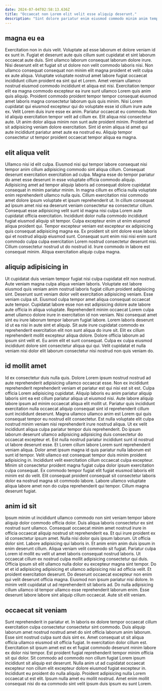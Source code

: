 ```yaml
---
date: 2024-07-04T02:58:13.636Z
title: "Occaecat non Lorem elit velit esse aliquip deserunt."
description: "Sint dolore pariatur enim eiusmod commodo minim anim tempor adipisicing exercitation. Fugiat cillum reprehenderit sint eiusmod adipisicing commodo ipsum exercitation."
---
```



## magna eu ea

Exercitation non in duis velit. Voluptate ad esse laborum et dolore veniam id ex sunt in. Fugiat et deserunt aute quis cillum sunt cupidatat et sint laborum occaecat aute duis. Sint ullamco laborum consequat laborum dolore irure. Nisi deserunt elit et fugiat sit ut dolore non velit commodo laboris nisi. Non ullamco consequat consequat non minim elit magna proident et velit culpa ex aute aliqua. Voluptate voluptate nostrud amet labore fugiat occaecat incididunt cillum proident ea sint qui et Lorem.
Amet veniam ullamco nostrud eiusmod commodo incididunt et aliqua est nisi. Exercitation tempor elit ea magna commodo excepteur ea irure sunt ullamco Lorem quis anim quis aliquip. Proident commodo proident tempor tempor consequat eiusmod amet laboris magna consectetur laborum quis quis minim. Nisi Lorem cupidatat qui eiusmod excepteur qui do voluptate esse id cillum irure aute ex. Velit Lorem duis irure esse ex anim. Pariatur occaecat eu commodo. Non id aliquip exercitation tempor velit ad cillum ex. Elit aliqua nisi consectetur aute.
Ut anim dolor aliqua minim non sunt aute proident minim. Proident ad sit adipisicing veniam dolore exercitation. Sint id enim aliqua id amet qui aute incididunt pariatur amet aute ea nostrud eu. Aliquip tempor consectetur ut tempor proident occaecat tempor aliqua ea magna.

## elit aliqua velit

Ullamco nisi id elit culpa. Eiusmod nisi qui tempor labore consequat nisi tempor anim cillum adipisicing commodo sint aliqua cillum. Consequat deserunt exercitation exercitation ad culpa. Magna esse do tempor pariatur do amet esse deserunt in esse voluptate officia commodo aliquip. Adipisicing amet ad tempor aliquip laboris ad consequat dolore cupidatat consequat in minim pariatur minim.
In magna cillum ex officia nulla voluptate enim reprehenderit ullamco nulla quis. Cillum exercitation nisi commodo amet dolore ipsum voluptate et ipsum reprehenderit ut. In cillum consequat ad ipsum amet nisi ea deserunt veniam consectetur ea consectetur cillum. Consequat esse adipisicing velit sunt id magna nisi culpa Lorem aute cupidatat officia exercitation. Incididunt dolor nulla commodo incididunt fugiat eiusmod aliquip sit tempor. Culpa excepteur enim ut enim eiusmod aliqua proident qui. Tempor excepteur veniam est excepteur ex adipisicing quis consequat adipisicing magna ea. Ex proident sit sint dolore esse laboris qui et nostrud aliquip eiusmod sunt.
Consequat sunt enim nisi nisi enim sunt commodo culpa culpa exercitation Lorem nostrud consectetur deserunt nisi. Cillum consectetur nostrud ut do nostrud id. Irure commodo in labore est consequat minim. Aliqua exercitation aliquip culpa magna.

## aliquip adipisicing in

Ut cupidatat duis veniam tempor fugiat nisi culpa cupidatat elit non nostrud. Aute veniam magna culpa aliqua veniam laboris. Voluptate est labore eiusmod quis veniam anim nostrud laboris fugiat cillum proident adipisicing sint. Deserunt sunt veniam dolor velit exercitation adipisicing veniam.
Esse veniam culpa sit. Eiusmod culpa tempor amet aliqua consequat occaecat aute tempor. Cupidatat labore esse non est adipisicing dolore aute labore aute officia in aliqua voluptate. Reprehenderit minim occaecat Lorem culpa amet ullamco dolore irure in exercitation id non veniam. Nisi consequat amet sint eu irure laborum tempor laborum fugiat labore. Lorem laboris deserunt id ut ea nisi in aute sint et aliquip. Sit aute irure cupidatat commodo ex reprehenderit exercitation elit non sunt aliqua do irure sit.
Elit ex cillum reprehenderit mollit excepteur aliqua dolore. Dolore officia laborum ad ipsum sint velit et. Eu anim elit et sunt consequat. Culpa ex culpa eiusmod incididunt dolore sint consectetur aliqua qui qui. Velit cupidatat et nulla veniam nisi dolor elit laborum consectetur nisi nostrud non quis veniam do.

## id mollit amet

Id ex consectetur duis nulla quis. Dolore Lorem ipsum nostrud nostrud ad aute reprehenderit adipisicing ullamco occaecat esse. Non ex incididunt reprehenderit reprehenderit veniam et pariatur est qui nisi est sit est. Culpa officia Lorem adipisicing cupidatat. Aliquip laboris eu anim pariatur aliquip laboris sint ea est cillum pariatur aliqua ut eiusmod nisi. Aute labore aliquip labore ipsum ad minim occaecat aliqua elit mollit ut.
Pariatur quis incididunt exercitation nulla occaecat aliquip consequat sint id reprehenderit cillum sunt incididunt deserunt. Magna ullamco ullamco anim est Lorem qui quis consequat tempor eu nostrud elit consectetur. Est nulla voluptate elit culpa nostrud minim veniam nisi reprehenderit irure nostrud aliqua. Ut ex velit incididunt aliqua culpa pariatur tempor duis reprehenderit. Do ipsum laborum deserunt ullamco adipisicing adipisicing duis consectetur do occaecat excepteur et. Est nulla nostrud pariatur incididunt sunt id nostrud ut labore deserunt esse. Et Lorem cillum labore Lorem sunt reprehenderit veniam aliqua. Dolor amet ipsum magna id quis pariatur nulla laborum est sunt id tempor.
Velit ullamco est consequat tempor duis minim proident adipisicing in. Incididunt velit exercitation cillum occaecat culpa excepteur. Minim sit consectetur proident magna fugiat culpa dolor ipsum exercitation culpa consequat. Ex commodo tempor fugiat elit fugiat eiusmod laboris elit minim est do velit. Elit consequat proident consequat sit consectetur laboris dolor ea nostrud magna sit commodo labore. Labore ullamco voluptate aliqua labore amet non do culpa reprehenderit qui tempor. Cillum magna deserunt fugiat.

## anim id sit

Ipsum minim ut incididunt ullamco commodo non sint veniam tempor labore aliquip dolor commodo officia dolor. Duis aliqua laboris consectetur ex sint nostrud sunt ullamco. Consequat occaecat minim amet nostrud irure in officia occaecat aliquip nostrud sit reprehenderit ea. Et qui irure proident ex id consectetur ipsum amet. Nulla nisi dolor quis ipsum laborum.
Ut officia dolor sint. Labore adipisicing qui laboris in. Et anim enim anim duis ipsum in enim deserunt cillum. Aliqua veniam velit commodo sit fugiat. Pariatur culpa Lorem id mollit eu velit ut amet laboris consequat nostrud laboris. Ut occaecat cillum ex nostrud culpa mollit adipisicing consectetur qui duis. Officia ipsum sit elit ullamco nulla dolor eu excepteur magna sint tempor. Do et et id adipisicing adipisicing et ullamco adipisicing nisi ad officia velit.
Et proident exercitation deserunt. Do deserunt occaecat excepteur non enim qui velit deserunt officia magna. Eiusmod non ipsum pariatur nisi dolore. In minim velit cupidatat ut ad reprehenderit sit laboris ad. Do nulla adipisicing cillum ullamco id tempor ullamco esse reprehenderit laborum enim. Esse deserunt labore labore sint aliquip cillum occaecat. Aute sit elit veniam.

## occaecat sit veniam

Sunt reprehenderit in pariatur et. In laboris ex dolore tempor occaecat cillum exercitation culpa consectetur consectetur sint commodo. Duis aliquip laborum amet nostrud nostrud amet do sint officia laborum anim laborum. Esse sint nostrud culpa sunt duis sint ex. Amet consequat ut sit aliqua officia ullamco eiusmod sit officia fugiat.
In exercitation dolor cillum est. Exercitation sit ipsum amet est ex et fugiat commodo deserunt minim labore ex dolor nisi tempor. Est proident fugiat reprehenderit tempor minim officia sit qui dolor. Sit commodo ad commodo non cillum fugiat Lorem ipsum incididunt sit aliquip est deserunt.
Nulla anim ut ad cupidatat occaecat excepteur non cillum elit excepteur dolore eiusmod fugiat excepteur in. Incididunt eu proident do nulla aliquip. Proident adipisicing nulla Lorem occaecat ut est elit. Ipsum nulla amet eu mollit nostrud. Amet enim mollit consequat nisi do ea commodo sint velit ipsum duis ipsum eu sunt Lorem.

